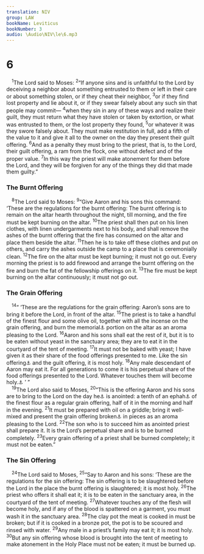 ```yaml
---
translation: NIV
group: LAW
bookName: Leviticus 
bookNumber: 3
audio: \Audio\NIV\le\6.mp3
---
```


<div class="title"><h1>6</h1></div>
<span class="verse le_6_1"> <sup>1</sup>The Lord said to Moses: </span>
<span class="verse le_6_2"><sup>2</sup>“If anyone sins and is unfaithful to the Lord by deceiving a neighbor about something entrusted to them or left in their care or about something stolen, or if they cheat their neighbor, </span>
<span class="verse le_6_3"><sup>3</sup>or if they find lost property and lie about it, or if they swear falsely about any such sin that people may commit— </span>
<span class="verse le_6_4"><sup>4</sup>when they sin in any of these ways and realize their guilt, they must return what they have stolen or taken by extortion, or what was entrusted to them, or the lost property they found, </span>
<span class="verse le_6_5"><sup>5</sup>or whatever it was they swore falsely about. They must make restitution in full, add a fifth of the value to it and give it all to the owner on the day they present their guilt offering. </span>
<span class="verse le_6_6"><sup>6</sup>And as a penalty they must bring to the priest, that is, to the Lord, their guilt offering, a ram from the flock, one without defect and of the proper value. </span>
<span class="verse le_6_7"><sup>7</sup>In this way the priest will make atonement for them before the Lord, and they will be forgiven for any of the things they did that made them guilty.” <br/></span>
<div class="title"><h3>The Burnt Offering </h3></div>
<span class="verse le_6_8"> <sup>8</sup>The Lord said to Moses: </span>
<span class="verse le_6_9"><sup>9</sup>“Give Aaron and his sons this command: ‘These are the regulations for the burnt offering: The burnt offering is to remain on the altar hearth throughout the night, till morning, and the fire must be kept burning on the altar. </span>
<span class="verse le_6_10"><sup>10</sup>The priest shall then put on his linen clothes, with linen undergarments next to his body, and shall remove the ashes of the burnt offering that the fire has consumed on the altar and place them beside the altar. </span>
<span class="verse le_6_11"><sup>11</sup>Then he is to take off these clothes and put on others, and carry the ashes outside the camp to a place that is ceremonially clean. </span>
<span class="verse le_6_12"><sup>12</sup>The fire on the altar must be kept burning; it must not go out. Every morning the priest is to add firewood and arrange the burnt offering on the fire and burn the fat of the fellowship offerings on it. </span>
<span class="verse le_6_13"><sup>13</sup>The fire must be kept burning on the altar continuously; it must not go out. <br/></span>
<div class="title"><h3>The Grain Offering </h3></div>
<span class="verse le_6_14"> <sup>14</sup>“ ‘These are the regulations for the grain offering: Aaron’s sons are to bring it before the Lord, in front of the altar. </span>
<span class="verse le_6_15"><sup>15</sup>The priest is to take a handful of the finest flour and some olive oil, together with all the incense on the grain offering, and burn the memorial<a data-toggle="tooltip" data-placement="bottom" title="Or representative">⚓</a> portion on the altar as an aroma pleasing to the Lord. </span>
<span class="verse le_6_16"><sup>16</sup>Aaron and his sons shall eat the rest of it, but it is to be eaten without yeast in the sanctuary area; they are to eat it in the courtyard of the tent of meeting. </span>
<span class="verse le_6_17"><sup>17</sup>It must not be baked with yeast; I have given it as their share of the food offerings presented to me. Like the sin offering<a data-toggle="tooltip" data-placement="bottom" title="Or purification offering ; also in verses 25 and 30">⚓</a> and the guilt offering, it is most holy. </span>
<span class="verse le_6_18"><sup>18</sup>Any male descendant of Aaron may eat it. For all generations to come it is his perpetual share of the food offerings presented to the Lord. Whatever touches them will become holy.<a data-toggle="tooltip" data-placement="bottom" title="Or Whoever touches them must be holy ; similarly in verse 27">⚓</a> ’ ” <br/></span>
<span class="verse le_6_19"> <sup>19</sup>The Lord also said to Moses, </span>
<span class="verse le_6_20"><sup>20</sup>“This is the offering Aaron and his sons are to bring to the Lord on the day he<a data-toggle="tooltip" data-placement="bottom" title="Or each">⚓</a> is anointed: a tenth of an ephah<a data-toggle="tooltip" data-placement="bottom" title="That is, probably about 3 1/2 pounds or about 1.6 kilograms">⚓</a> of the finest flour as a regular grain offering, half of it in the morning and half in the evening. </span>
<span class="verse le_6_21"><sup>21</sup>It must be prepared with oil on a griddle; bring it well-mixed and present the grain offering broken<a data-toggle="tooltip" data-placement="bottom" title="The meaning of the Hebrew for this word is uncertain.">⚓</a> in pieces as an aroma pleasing to the Lord. </span>
<span class="verse le_6_22"><sup>22</sup>The son who is to succeed him as anointed priest shall prepare it. It is the Lord’s perpetual share and is to be burned completely. </span>
<span class="verse le_6_23"><sup>23</sup>Every grain offering of a priest shall be burned completely; it must not be eaten.” <br/></span>
<div class="title"><h3>The Sin Offering </h3></div>
<span class="verse le_6_24"> <sup>24</sup>The Lord said to Moses, </span>
<span class="verse le_6_25"><sup>25</sup>“Say to Aaron and his sons: ‘These are the regulations for the sin offering: The sin offering is to be slaughtered before the Lord in the place the burnt offering is slaughtered; it is most holy. </span>
<span class="verse le_6_26"><sup>26</sup>The priest who offers it shall eat it; it is to be eaten in the sanctuary area, in the courtyard of the tent of meeting. </span>
<span class="verse le_6_27"><sup>27</sup>Whatever touches any of the flesh will become holy, and if any of the blood is spattered on a garment, you must wash it in the sanctuary area. </span>
<span class="verse le_6_28"><sup>28</sup>The clay pot the meat is cooked in must be broken; but if it is cooked in a bronze pot, the pot is to be scoured and rinsed with water. </span>
<span class="verse le_6_29"><sup>29</sup>Any male in a priest’s family may eat it; it is most holy. </span>
<span class="verse le_6_30"><sup>30</sup>But any sin offering whose blood is brought into the tent of meeting to make atonement in the Holy Place must not be eaten; it must be burned up. <br/></span>
